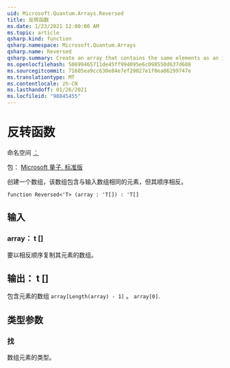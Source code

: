 ```yaml
---
uid: Microsoft.Quantum.Arrays.Reversed
title: 反转函数
ms.date: 1/23/2021 12:00:00 AM
ms.topic: article
qsharp.kind: function
qsharp.namespace: Microsoft.Quantum.Arrays
qsharp.name: Reversed
qsharp.summary: Create an array that contains the same elements as an input array but in Reversed order.
ms.openlocfilehash: 50699465711de45ff994095e6c098550d637d608
ms.sourcegitcommit: 71605ea9cc630e84e7ef29027e1f0ea06299747e
ms.translationtype: MT
ms.contentlocale: zh-CN
ms.lasthandoff: 01/26/2021
ms.locfileid: "98845455"
---
```

# <a name="reversed-function"></a>反转函数

命名空间 [：](xref:Microsoft.Quantum.Arrays)

包： [Microsoft 量子. 标准版](https://nuget.org/packages/Microsoft.Quantum.Standard)


创建一个数组，该数组包含与输入数组相同的元素，但其顺序相反。

```qsharp
function Reversed<'T> (array : 'T[]) : 'T[]
```


## <a name="input"></a>输入

### <a name="array--t"></a>array： t []

要以相反顺序复制其元素的数组。



## <a name="output--t"></a>输出： t []

包含元素的数组 `array[Length(array) - 1]` 。 `array[0]`.

## <a name="type-parameters"></a>类型参数

### <a name="t"></a>找

数组元素的类型。